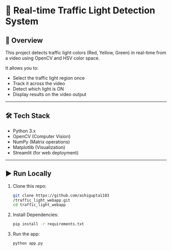 # 🚦 Real-time Traffic Light Detection System

## 📌 Overview
This project detects traffic light colors (Red, Yellow, Green) in real-time from a video using OpenCV and HSV color space.

It allows you to:
- Select the traffic light region once
- Track it across the video
- Detect which light is ON
- Display results on the video output

---

## 🛠️ Tech Stack
- Python 3.x
- OpenCV (Computer Vision)
- NumPy (Matrix operations)
- Matplotlib (Visualization)
- Streamlit (for web deployment)

---

## ▶️ Run Locally

1. Clone this repo:
   ```bash
   git clone https://github.com/ashigupta1103
   /traffic_light_webapp.git
   cd traffic_light_webapp
2. Install Dependencies:
   ```bash
   pip install -r requirements.txt
3. Run the app:
   ```bash
   python app.py
